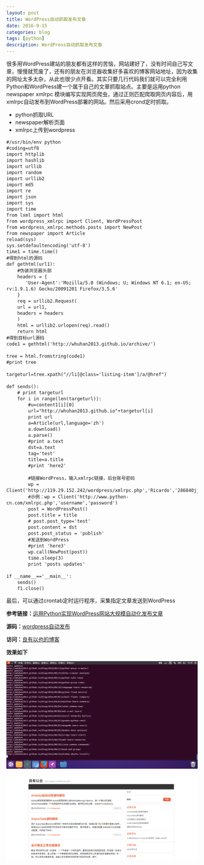 ```yaml
---
layout: post
title: WordPress自动抓取发布文章 
date: 2016-9-15
categories: blog
tags: [python]
description: WordPress自动抓取发布文章
---
```



很多用WordPress建站的朋友都有这样的苦恼，网站建好了，没有时间自己写文章，慢慢就荒废了，还有的朋友在浏览器收集好多喜欢的博客网站地址，因为收集的网址太多太杂，从此也很少点开看。其实只要几行代码我们就可以完全利用Python和WordPress建一个属于自己的文章抓取站点。主要是运用python newspaper xmlrpc 模块编写实现网页爬虫，通过正则匹配爬取网页内容后，用xmlrpc自动发布到WordPress部署的网站。然后采用crond定时抓取。

- python抓取URL
- newspaper解析页面
- xmlrpc上传到wordpress


```
#/usr/bin/env python
#coding=utf8
import httplib
import hashlib
import urllib
import random
import urllib2
import md5
import re
import json
import sys
import time
from lxml import html
from wordpress_xmlrpc import Client, WordPressPost
from wordpress_xmlrpc.methods.posts import NewPost
from newspaper import Article
reload(sys)
sys.setdefaultencoding('utf-8')
time1 = time.time()
#得到html的源码
def gethtml(url1):
    #伪装浏览器头部
    headers = {
       'User-Agent':'Mozilla/5.0 (Windows; U; Windows NT 6.1; en-US; rv:1.9.1.6) Gecko/20091201 Firefox/3.5.6'
    }
    req = urllib2.Request(
    url = url1,
    headers = headers
    )
    html = urllib2.urlopen(req).read()
    return html
#得到目标url源码
code1 = gethtml('http://whuhan2013.github.io/archive/')

tree = html.fromstring(code1)
#print tree

targeturl=tree.xpath("//li[@class='listing-item']/a/@href")

def sends():
    # print targeturl
    for i in range(len(targeturl)):
        #u=content1[i][0]
        url="http://whuhan2013.github.io"+targeturl[i]
        print url
        a=Article(url,language='zh')
        a.download()
        a.parse()
        #print a.text
        dst=a.text
        tag='test'
        title=a.title
        #print 'here2'
   
        #链接WordPress，输入xmlrpc链接，后台账号密码
        wp = Client('http://119.29.152.242/wordpress/xmlrpc.php','Ricardo','286840jjx')
		#示例：wp = Client('http://www.python-cn.com/xmlrpc.php','username','password')
        post = WordPressPost()
        post.title = title
        # post.post_type='test'        
        post.content = dst
        post.post_status = 'publish'
        #发送到WordPress
        #print 'here3'
        wp.call(NewPost(post))
        time.sleep(3)
        print 'posts updates'

if __name__=='__main__':
    sends()
    f1.close()
```


最后，可以通过crontab定时运行程序，采集指定文章发送到WordPress

**参考链接：**[运用Python实现WordPress网站大规模自动化发布文章](https://zhuanlan.zhihu.com/p/22261238)

**源码：**[wordpress自动发布](https://github.com/whuhan2013/pythoncode/tree/master/wordpress)

**访问：**[良有以也的博客](http://119.29.152.242/wordpress/)   

**效果如下**

![](https://raw.githubusercontent.com/whuhan2013/ImageRepertory/master/php/p12.png)

![](https://raw.githubusercontent.com/whuhan2013/ImageRepertory/master/php/p13.png)